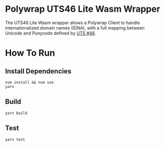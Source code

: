# Polywrap UTS46 Lite Wasm Wrapper
The UTS46 Lite Wasm wrapper allows a Polywrap Client to handle internationalized domain names (IDNA), with a full mapping between Unicode and Punycode defined by [UTS #46](https://unicode.org/reports/tr46/).

# How To Run

## Install Dependencies
`nvm install && nvm use`  
`yarn`  

## Build
`yarn build`  

## Test
`yarn test`  

